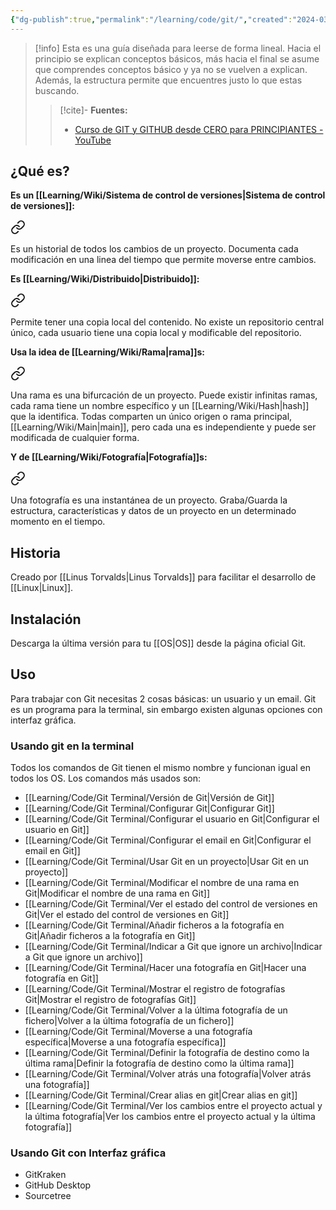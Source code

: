 ```yaml
---
{"dg-publish":true,"permalink":"/learning/code/git/","created":"2024-03-14T13:56","updated":"2024-03-27T16:27"}
---
```



> [!info]
> Esta es una guía diseñada para leerse de forma lineal. Hacia el principio se explican conceptos básicos, más hacia el final se asume que comprendes conceptos básico y ya no se vuelven a explican. Además, la estructura permite que encuentres justo lo que estas buscando.
> 
>> [!cite]- **Fuentes:**
>> - [Curso de GIT y GITHUB desde CERO para PRINCIPIANTES - YouTube](https://youtube.com/watch?v=3GymExBkKjE)

## ¿Qué es?
**Es un [[Learning/Wiki/Sistema de control de versiones\|Sistema de control de versiones]]:** 
<div class="transclusion internal-embed is-loaded"><a class="markdown-embed-link" href="/learning/wiki/sistema-de-control-de-versiones/#4a1b0e" aria-label="Open link"><svg xmlns="http://www.w3.org/2000/svg" width="24" height="24" viewBox="0 0 24 24" fill="none" stroke="currentColor" stroke-width="2" stroke-linecap="round" stroke-linejoin="round" class="svg-icon lucide-link"><path d="M10 13a5 5 0 0 0 7.54.54l3-3a5 5 0 0 0-7.07-7.07l-1.72 1.71"></path><path d="M14 11a5 5 0 0 0-7.54-.54l-3 3a5 5 0 0 0 7.07 7.07l1.71-1.71"></path></svg></a><div class="markdown-embed">



Es un historial de todos los cambios de un proyecto. Documenta cada modificación en una linea del tiempo que permite moverse entre cambios. 

</div></div>


**Es [[Learning/Wiki/Distribuido\|Distribuido]]:** 
<div class="transclusion internal-embed is-loaded"><a class="markdown-embed-link" href="/learning/wiki/distribuido/#703a42" aria-label="Open link"><svg xmlns="http://www.w3.org/2000/svg" width="24" height="24" viewBox="0 0 24 24" fill="none" stroke="currentColor" stroke-width="2" stroke-linecap="round" stroke-linejoin="round" class="svg-icon lucide-link"><path d="M10 13a5 5 0 0 0 7.54.54l3-3a5 5 0 0 0-7.07-7.07l-1.72 1.71"></path><path d="M14 11a5 5 0 0 0-7.54-.54l-3 3a5 5 0 0 0 7.07 7.07l1.71-1.71"></path></svg></a><div class="markdown-embed">



Permite tener una copia local del contenido. No existe un repositorio central único, cada usuario tiene una copia local y modificable del repositorio. 

</div></div>


**Usa la idea de [[Learning/Wiki/Rama\|rama]]s:** 
<div class="transclusion internal-embed is-loaded"><a class="markdown-embed-link" href="/learning/wiki/rama/#200880" aria-label="Open link"><svg xmlns="http://www.w3.org/2000/svg" width="24" height="24" viewBox="0 0 24 24" fill="none" stroke="currentColor" stroke-width="2" stroke-linecap="round" stroke-linejoin="round" class="svg-icon lucide-link"><path d="M10 13a5 5 0 0 0 7.54.54l3-3a5 5 0 0 0-7.07-7.07l-1.72 1.71"></path><path d="M14 11a5 5 0 0 0-7.54-.54l-3 3a5 5 0 0 0 7.07 7.07l1.71-1.71"></path></svg></a><div class="markdown-embed">



Una rama es una bifurcación de un proyecto. Puede existir infinitas ramas, cada rama tiene un nombre específico y un [[Learning/Wiki/Hash\|hash]] que la identifica. Todas comparten un único origen o rama principal, [[Learning/Wiki/Main\|main]], pero cada una es independiente y puede ser modificada de cualquier forma. 

</div></div>


**Y de [[Learning/Wiki/Fotografía\|Fotografía]]s:** 
<div class="transclusion internal-embed is-loaded"><a class="markdown-embed-link" href="/learning/wiki/fotografia/#3dcda9" aria-label="Open link"><svg xmlns="http://www.w3.org/2000/svg" width="24" height="24" viewBox="0 0 24 24" fill="none" stroke="currentColor" stroke-width="2" stroke-linecap="round" stroke-linejoin="round" class="svg-icon lucide-link"><path d="M10 13a5 5 0 0 0 7.54.54l3-3a5 5 0 0 0-7.07-7.07l-1.72 1.71"></path><path d="M14 11a5 5 0 0 0-7.54-.54l-3 3a5 5 0 0 0 7.07 7.07l1.71-1.71"></path></svg></a><div class="markdown-embed">



Una fotografía es una instantánea de un proyecto. Graba/Guarda la estructura, características y datos de un proyecto en un determinado momento en el tiempo. 

</div></div>


## Historia
Creado por [[Linus Torvalds\|Linus Torvalds]] para facilitar el desarrollo de [[Linux\|Linux]].

## Instalación
Descarga la última versión para tu [[OS\|OS]] desde la página oficial Git.

## Uso
Para trabajar con Git necesitas 2 cosas básicas: un usuario y un email. Git es un programa para la terminal, sin embargo existen algunas opciones con interfaz gráfica.
### Usando git en la terminal
Todos los comandos de Git tienen el mismo nombre y funcionan igual en todos los OS. Los comandos más usados son:
- [[Learning/Code/Git Terminal/Versión de Git\|Versión de Git]]
- [[Learning/Code/Git Terminal/Configurar Git\|Configurar Git]]
- [[Learning/Code/Git Terminal/Configurar el usuario en Git\|Configurar el usuario en Git]]
- [[Learning/Code/Git Terminal/Configurar el email en Git\|Configurar el email en Git]]
- [[Learning/Code/Git Terminal/Usar Git en un proyecto\|Usar Git en un proyecto]]
- [[Learning/Code/Git Terminal/Modificar el nombre de una rama en Git\|Modificar el nombre de una rama en Git]] 
- [[Learning/Code/Git Terminal/Ver el estado del control de versiones en Git\|Ver el estado del control de versiones en Git]]
- [[Learning/Code/Git Terminal/Añadir ficheros a la fotografía en Git\|Añadir ficheros a la fotografía en Git]]
- [[Learning/Code/Git Terminal/Indicar a Git que ignore un archivo\|Indicar a Git que ignore un archivo]]
- [[Learning/Code/Git Terminal/Hacer una fotografía en Git\|Hacer una fotografía en Git]]
- [[Learning/Code/Git Terminal/Mostrar el registro de fotografías Git\|Mostrar el registro de fotografías Git]]
- [[Learning/Code/Git Terminal/Volver a la última fotografía de un fichero\|Volver a la última fotografía de un fichero]]
- [[Learning/Code/Git Terminal/Moverse a una fotografía específica\|Moverse a una fotografía específica]]
- [[Learning/Code/Git Terminal/Definir la fotografía de destino como la última rama\|Definir la fotografía de destino como la última rama]]
- [[Learning/Code/Git Terminal/Volver atrás una fotografía\|Volver atrás una fotografía]]
- [[Learning/Code/Git Terminal/Crear alias en git\|Crear alias en git]]
- [[Learning/Code/Git Terminal/Ver los cambios entre el proyecto actual y la última fotografía\|Ver los cambios entre el proyecto actual y la última fotografía]]

### Usando Git con Interfaz gráfica
- GitKraken
- GitHub Desktop
- Sourcetree